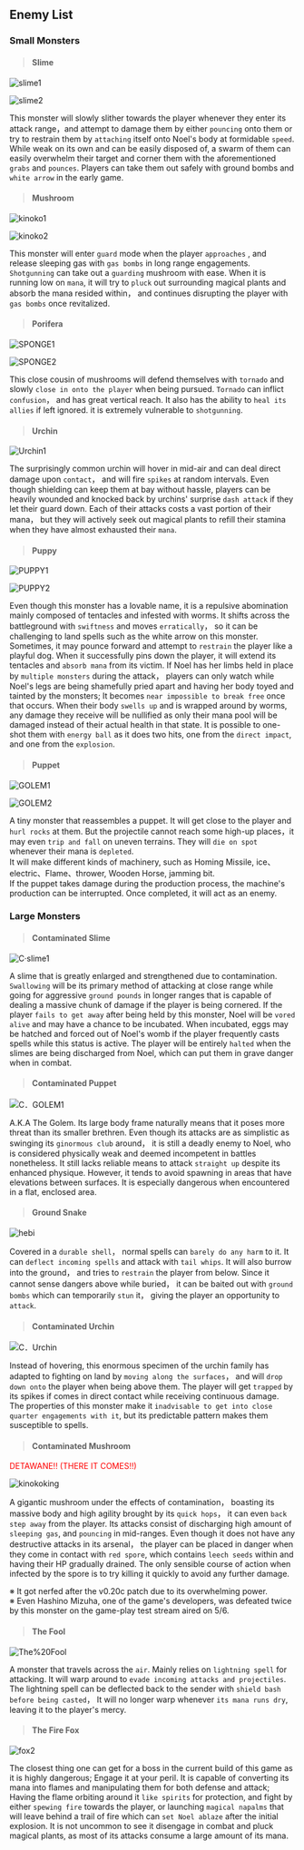 <h2>Enemy List</h2>

### Small Monsters

>#### Slime

![slime1](../../../assets/images/wiki/map/enemy_list/slime1.png)

![slime2](../../../assets/images/wiki/map/enemy_list/slime2.png)

This monster will slowly slither towards the player whenever they enter its attack range，and attempt to damage them by either `pouncing` onto them or try to restrain them by `attaching` itself onto Noel's body at formidable `speed`. While weak on its own and can be easily disposed of, a swarm of them can easily overwhelm their target and corner them with the aforementioned `grabs` and `pounces`. Players can take them out safely with ground bombs and `white arrow` in the early game.

>#### Mushroom

![kinoko1](../../../assets/images/wiki/map/enemy_list/kinoko1.png)

![kinoko2](../../../assets/images/wiki/map/enemy_list/kinoko2.png)

This monster will enter `guard` mode when the player `approaches` , and release sleeping gas with `gas bombs` in long range engagements. `Shotgunning` can take out a `guarding` mushroom with ease. When it is running low on `mana`, it will try to `pluck` out surrounding magical plants and absorb the mana resided within， and continues disrupting the player with `gas bombs` once revitalized.

>#### Porifera

![SPONGE1](../../../assets/images/wiki/map/enemy_list/SPONGE1.png)

![SPONGE2](../../../assets/images/wiki/map/enemy_list/SPONGE2.png)

This close cousin of mushrooms will defend themselves with `tornado` and slowly `close in onto the player` when being pursued. `Tornado` can inflict `confusion`， and has great vertical reach. It also has the ability to `heal its allies` if left ignored. it is extremely vulnerable to `shotgunning`.

>#### Urchin

![Urchin1](../../../assets/images/wiki/map/enemy_list/Urchin1.png)

The surprisingly common urchin will hover in mid-air and can deal direct damage upon `contact`， and will fire `spikes` at random intervals. Even though shielding can keep them at bay without hassle, players can be heavily wounded and knocked back by urchins' surprise `dash attack` if they let their guard down. Each of their attacks costs a vast portion of their mana， but they will actively seek out magical plants to refill their stamina when they have almost exhausted their `mana`.

>#### Puppy

![PUPPY1](../../../assets/images/wiki/map/enemy_list/PUPPY1.png)

![PUPPY2](../../../assets/images/wiki/map/enemy_list/PUPPY2.png)

Even though this monster has a lovable name, it is a repulsive abomination mainly composed of tentacles and infested with worms. It shifts across the battleground with `swiftness` and moves `erratically`， so it can be challenging to land spells such as the white arrow on this monster. Sometimes, it may pounce forward and attempt to `restrain` the player like a playful dog. When it successfully pins down the player, it will extend its tentacles and `absorb mana` from its victim. If Noel has her limbs held in place by `multiple monsters` during the attack， players can only watch while Noel's legs are being shamefully pried apart and having her body toyed and tainted by the monsters; It becomes `near impossible to break free` once that occurs. When their body `swells up` and is wrapped around by worms, any damage they receive will be nullified as only their mana pool will be damaged instead of their actual health in that state. It is possible to one-shot them with `energy ball` as it does two hits, one from the `direct impact`, and one from the `explosion`.

>#### Puppet

![GOLEM1](../../../assets/images/wiki/map/enemy_list/GOLEM1.png)

![GOLEM2](../../../assets/images/wiki/map/enemy_list/GOLEM2.png)

A tiny monster that reassembles a puppet. It will get close to the player and `hurl rocks` at them. But the projectile cannot reach some high-up places，it may even `trip and fall` on uneven terrains. They will `die on spot` whenever their mana is `depleted`.<br>It will make different kinds of machinery, such as Homing Missile, ice、electric、Flame、thrower, Wooden Horse, jamming bit.<br>If the puppet takes damage during the production process, the machine's production can be interrupted. Once completed, it will act as an enemy.

### Large Monsters

>#### Contaminated Slime

![C·slime1](../../../assets/images/wiki/map/enemy_list/C·slime1.png)

A slime that is greatly enlarged and strengthened due to contamination. `Swallowing` will be its primary method of attacking at close range while going for aggressive `ground pounds` in longer ranges that is capable of dealing a massive chunk of damage if the player is being cornered. If the player `fails to get away` after being held by this monster, Noel will be `vored alive` and may have a chance to be incubated. When incubated, eggs may be hatched and forced out of Noel's womb if the player frequently casts spells while this status is active. The player will be entirely `halted` when the slimes are being discharged from Noel, which can put them in grave danger when in combat.

>#### Contaminated Puppet

![C．GOLEM1](../../../assets/images/wiki/map/enemy_list/C．GOLEM1.png)

A.K.A The Golem. Its large body frame naturally means that it poses more threat than its smaller brethren. Even though its attacks are as simplistic as swinging its `ginormous club` around， it is still a deadly enemy to Noel, who is considered physically weak and deemed incompetent in battles nonetheless. It still lacks reliable means to attack `straight up` despite its enhanced physique. However, it tends to avoid spawning in areas that have elevations between surfaces. It is especially dangerous when encountered in a flat, enclosed area.

>#### Ground Snake

![hebi](../../../assets/images/wiki/map/enemy_list/hebi.png)

Covered in a `durable shell`， normal spells can `barely do any harm` to it. It can `deflect incoming spells` and attack with `tail whips`. It will also burrow into the ground， and tries to `restrain` the player from below. Since it cannot sense dangers above while buried， it can be baited out with `ground bombs` which can temporarily `stun` it， giving the player an opportunity to `attack`.

>#### Contaminated Urchin

![C．Urchin](../../../assets/images/wiki/map/enemy_list/C．Urchin.png)

Instead of hovering, this enormous specimen of the urchin family has adapted to fighting on land by `moving along the surfaces`， and will `drop down onto` the player when being above them. The player will get `trapped` by its spikes if comes in direct contact while receiving continuous damage. The properties of this monster make it `inadvisable to get into close quarter engagements with it`, but its predictable pattern makes them susceptible to spells.

>#### Contaminated Mushroom

<font color=red>DETAWANE!! (THERE IT COMES!!)</font>

![kinokoking](../../../assets/images/wiki/map/enemy_list/kinokoking.png)

A gigantic mushroom under the effects of contamination， boasting its massive body and high agility brought by its `quick hops`， it can even `back step away` from the player. Its attacks consist of discharging high amount of `sleeping gas`, and `pouncing` in mid-ranges. Even though it does not have any destructive attacks in its arsenal， the player can be placed in danger when they come in contact with `red spore`, which contains `leech seeds` within and having their HP gradually drained. The only sensible course of action when infected by the spore is to try killing it quickly to avoid any further damage.

※ It got nerfed after the v0.20c patch due to its overwhelming power.<br>※ Even Hashino Mizuha, one of the game's developers, was defeated twice by this monster on the game-play test stream aired on 5/6.

>#### The Fool

![The%20Fool](../../../assets/images/wiki/map/enemy_list/The%20Fool.png)

A monster that travels across the `air`. Mainly relies on `lightning spell` for attacking. It will warp around to `evade incoming attacks and projectiles`. The lightning spell can be deflected back to the sender with `shield bash before being casted`， It will no longer warp whenever `its mana runs dry`, leaving it to the player's mercy.

>#### The Fire Fox

![fox2](../../../assets/images/wiki/map/enemy_list/fox2.png)

The closest thing one can get for a boss in the current build of this game as it is highly dangerous; Engage it at your peril. It is capable of converting its mana into flames and manipulating them for both defense and attack; Having the flame orbiting around it `like spirits` for protection, and fight by either `spewing fire` towards the player, or launching `magical napalms` that will leave behind a trail of fire which can `set Noel ablaze` after the initial explosion. It is not uncommon to see it disengage in combat and pluck magical plants, as most of its attacks consume a large amount of its mana.
